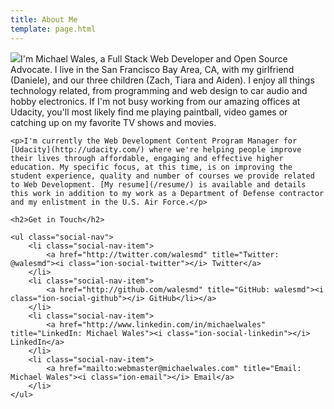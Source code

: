 ```yaml
---
title: About Me
template: page.html
---
```


<div>
    <p><img src="//gravatar.com/avatar/533b687cf97f813c620703e41c215fd7?s=200" class="align-right">I'm Michael Wales, a Full Stack Web Developer and Open Source Advocate. I live in the San Francisco Bay Area, CA, with my girlfriend (Daniele), and our three children (Zach, Tiara and Aiden). I enjoy all things technology related, from programming and web design to car audio and hobby electronics. If I'm not busy working from our amazing offices at Udacity, you'll most likely find me playing paintball, video games or catching up on my favorite TV shows and movies.</p>

    <p>I'm currently the Web Development Content Program Manager for [Udacity](http://udacity.com/) where we're helping people improve their lives through affordable, engaging and effective higher education. My specific focus, at this time, is on improving the student experience, quality and number of courses we provide related to Web Development. [My resume](/resume/) is available and details this work in addition to my work as a Department of Defense contractor and my enlistment in the U.S. Air Force.</p>

    <h2>Get in Touch</h2>

    <ul class="social-nav">
        <li class="social-nav-item">
            <a href="http://twitter.com/walesmd" title="Twitter: @walesmd"><i class="ion-social-twitter"></i> Twitter</a>
        </li>
        <li class="social-nav-item">
            <a href="http://github.com/walesmd" title="GitHub: walesmd"><i class="ion-social-github"></i> GitHub</li></a>
        </li>
        <li class="social-nav-item">
            <a href="http://www.linkedin.com/in/michaelwales" title="LinkedIn: Michael Wales"><i class="ion-social-linkedin"></i> LinkedIn</a>
        </li>
        <li class="social-nav-item">
            <a href="mailto:webmaster@michaelwales.com" title="Email: Michael Wales"><i class="ion-email"></i> Email</a>
        </li>
    </ul>
</div>
